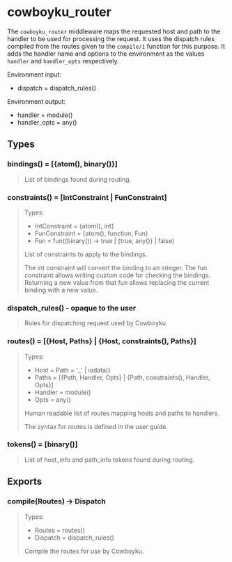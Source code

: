 cowboyku_router
=============

The `cowboyku_router` middleware maps the requested host and
path to the handler to be used for processing the request.
It uses the dispatch rules compiled from the routes given
to the `compile/1` function for this purpose. It adds the
handler name and options to the environment as the values
`handler` and `handler_opts` respectively.

Environment input:
 *  dispatch = dispatch_rules()

Environment output:
 *  handler = module()
 *  handler_opts = any()

Types
-----

### bindings() = [{atom(), binary()}]

> List of bindings found during routing.

### constraints() = [IntConstraint | FunConstraint]

> Types:
>  *  IntConstraint = {atom(), int}
>  *  FunConstraint = {atom(), function, Fun}
>  *  Fun = fun((binary()) -> true | {true, any()} | false)
>
> List of constraints to apply to the bindings.
>
> The int constraint will convert the binding to an integer.
> The fun constraint allows writing custom code for checking
> the bindings. Returning a new value from that fun allows
> replacing the current binding with a new value.

### dispatch_rules() - opaque to the user

> Rules for dispatching request used by Cowboyku.

### routes() = [{Host, Paths} | {Host, constraints(), Paths}]

> Types:
>  *  Host = Path = '_' | iodata()
>  *  Paths = [{Path, Handler, Opts} | {Path, constraints(), Handler, Opts}]
>  *  Handler = module()
>  *  Opts = any()
>
> Human readable list of routes mapping hosts and paths to handlers.
>
> The syntax for routes is defined in the user guide.

### tokens() = [binary()]

> List of host_info and path_info tokens found during routing.

Exports
-------

### compile(Routes) -> Dispatch

> Types:
>  *  Routes = routes()
>  *  Dispatch = dispatch_rules()
>
> Compile the routes for use by Cowboyku.
